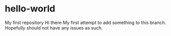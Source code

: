 # hello-world
My first repository
Hi there
My first attempt to add something to this branch. Hopefully should not have any issues as such.
